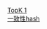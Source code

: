 [TopK 1](http://blog.csdn.net/will130/article/details/49635429)  
[一致性hash](https://www.cnblogs.com/lpfuture/p/5796398.html)